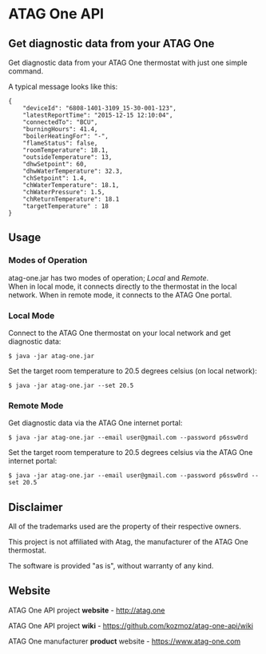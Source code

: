 # ATAG One API
## Get diagnostic data from your ATAG One

Get diagnostic data from your ATAG One thermostat with just one simple command.

A typical message looks like this:

    {
        "deviceId": "6808-1401-3109_15-30-001-123",
        "latestReportTime": "2015-12-15 12:10:04",
        "connectedTo": "BCU",
        "burningHours": 41.4,
        "boilerHeatingFor": "-",
        "flameStatus": false,
        "roomTemperature": 18.1,
        "outsideTemperature": 13,
        "dhwSetpoint": 60,
        "dhwWaterTemperature": 32.3,
        "chSetpoint": 1.4,
        "chWaterTemperature": 18.1,
        "chWaterPressure": 1.5,
        "chReturnTemperature": 18.1
        "targetTemperature" : 18
    }

## Usage
### Modes of Operation

atag-one.jar has two modes of operation; _Local_ and _Remote_.  
When in local mode, it connects directly to the thermostat in the local network. 
When in remote mode, it connects to the ATAG One portal.

### Local Mode

Connect to the ATAG One thermostat on your local network and get diagnostic data: 

    $ java -jar atag-one.jar

Set the target room temperature to 20.5 degrees celsius (on local network):

    $ java -jar atag-one.jar --set 20.5

### Remote Mode

Get diagnostic data via the ATAG One internet portal:

    $ java -jar atag-one.jar --email user@gmail.com --password p6ssw0rd

Set the target room temperature to 20.5 degrees celsius via the ATAG One internet portal:

    $ java -jar atag-one.jar --email user@gmail.com --password p6ssw0rd --set 20.5

## Disclaimer

All of the trademarks used are the property of their respective owners. 

This project is not affiliated with Atag, the manufacturer of the ATAG One thermostat.
 
The software is provided "as is", without warranty of any kind.

## Website

ATAG One API project **website** - http://atag.one

ATAG One API project **wiki** - https://github.com/kozmoz/atag-one-api/wiki
 
ATAG One manufacturer **product** website - https://www.atag-one.com  

